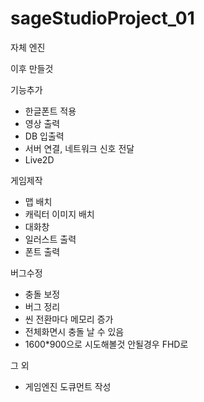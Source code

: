 ﻿# sageStudioProject_01

자체 엔진

이후 만들것

기능추가
 - 한글폰트 적용
 - 영상 출력
 - DB 입출력
 - 서버 연결, 네트워크 신호 전달
 - Live2D 
 
게임제작
 - 맵 배치
 - 캐릭터 이미지 배치
 - 대화창
 - 일러스트 출력
 - 폰트 출력

버그수정
 - 충돌 보정
 - 버그 정리
 - 씬 전환마다 메모리 증가
 - 전체화면시 충돌 날 수 있음
 - 1600*900으로 시도해볼것 안될경우 FHD로

그 외
 - 게임엔진 도큐먼트 작성
